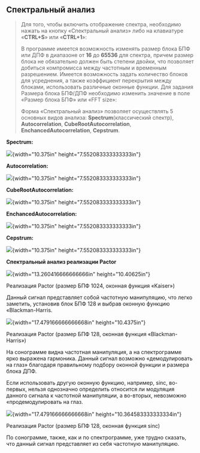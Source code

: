 ## Спектральный анализ

> Для того, чтобы включить отображение спектра, необходимо нажать на
> кнопку «Спектральный анализ» либо на клавиатуре «**CTRL+S**» или
> «**CTRL+1**»:
>
> В программе имеется возможность изменять размер блока БПФ или ДПФ в
> диапазоне от **16** до **65536** для спектра, причем размер блока не
> обязательно должен быть степени двойки, что позволяет добиться
> компромисса между частотным и временным разрешением. Имеется
> возможность задать количество блоков для усреднения, а также
> коэффициент перекрытия между блоками, использовать различные оконные
> функции. Для задания Размера блока БПФ/ДПФ необходимо изменить
> значение в поле «Размер блока БПФ» или «FFT size»:
>
> Форма «Спектральный анализ» позволяет осуществлять 5 основных видов
> анализа: **Spectrum**(классический спектр), **Autocorrelation**,
> **CubeRootAutocorrelation**, **EnchancedAutocorrelation**,
> **Cepstrum**.

**Spectrum:**

![](media/images_spectr_primer/image1.png){width="10.375in"
height="7.552083333333333in"}

**Autocorrelation:**

![](media/images_spectr_primer/image2.png){width="10.375in"
height="7.552083333333333in"}

**CubeRootAutocorrelation:**

![](media/images_spectr_primer/image3.png){width="10.375in"
height="7.552083333333333in"}

**EnchancedAutocorrelation:**

![](media/images_spectr_primer/image4.png){width="10.375in"
height="7.552083333333333in"}

**Cepstrum:**

![](media/images_spectr_primer/image5.png){width="10.375in"
height="7.552083333333333in"}

**Спектральный анализ реализации Pactor**

![](media/images_spectr_primer/image6.png){width="13.260416666666666in"
height="10.40625in"}

Реализация Pactor (размер БПФ 1024, оконная функция «Kaiser»)

Данный сигнал представляет собой частотную манипуляцию, что легко
заметить, установив блок БПФ 128 и выбрав оконную функцию
«Blackman-Harris.

![](media/images_spectr_primer/image7.png){width="17.479166666666668in"
height="10.4375in"}

Реализация Pactor (размер БПФ 128, оконная функция «Blackman-Harris»)

На сонограмме видна частотная манипуляция, а на спектрограмме ярко
выражена гармоника. Данный сигнал возможно «демодулировать на глаз»
благодаря правильному подбору оконной функции и размера блока ДПФ.

Если использовать другую оконную функцию, например, sinc, во-первых,
нельзя однозначно определить относится ли модуляция данного сигнала к
частотной манипуляции, а во-вторых, невозможно «продемодулировать на
глаз.

![](media/images_spectr_primer/image8.png){width="17.479166666666668in"
height="10.364583333333334in"}

Реализация Pactor (размер БПФ 128, оконная функция sinc)

По сонограмме, также, как и по спектрограмме, уже трудно сказать, что
данный сигнал представляет из себя частотную манипуляцию.
